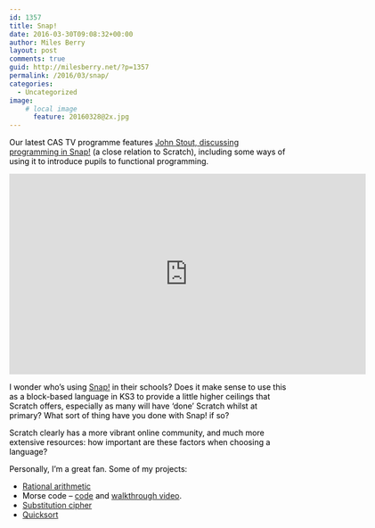 ```yaml
---
id: 1357
title: Snap!
date: 2016-03-30T09:08:32+00:00
author: Miles Berry
layout: post 
comments: true
guid: http://milesberry.net/?p=1357
permalink: /2016/03/snap/
categories:
  - Uncategorized
image:
    # local image
      feature: 20160328@2x.jpg
---
```

<p style="color: #000000;">
  Our latest CAS TV programme features <a href="https://www.youtube.com/watch?v=7tjNnF4fAgI">John Stout, discussing programming in Snap!</a> (a close relation to Scratch), including some ways of using it to introduce pupils to functional programming.
</p>

<iframe width="640" height="360" src="https://www.youtube.com/embed/7tjNnF4fAgI" frameborder="0" allowfullscreen></iframe>


<p style="color: #000000;">
  I wonder who’s using <a href="http://snap.berkeley.edu/">Snap!</a> in their schools? Does it make sense to use this as a block-based language in KS3 to provide a little higher ceilings that Scratch offers, especially as many will have ‘done’ Scratch whilst at primary? What sort of thing have you done with Snap! if so?
</p>

<p style="color: #000000;">
  Scratch clearly has a more vibrant online community, and much more extensive resources: how important are these factors when choosing a language?
</p>

<p style="color: #000000;">
  Personally, I’m a great fan. Some of my projects:
</p>

<ul style="color: #000000;">
  <li>
    <a href="http://snap.berkeley.edu/snapsource/snap.html#present:Username=mgberry&ProjectName=fractions">Rational arithmetic</a>
  </li>
  <li>
    Morse code &#8211; <a href="http://snap.berkeley.edu/snapsource/snap.html#present:Username=mgberry&ProjectName=morse">code</a> and <a href="https://www.youtube.com/watch?v=6FiQS7fYauU">walkthrough video</a>.
  </li>
  <li>
    <a href="http://snap.berkeley.edu/snapsource/snap.html#present:Username=mgberry&ProjectName=simple%20crypto">Substitution cipher</a>
  </li>
  <li>
    <a href="http://snap.berkeley.edu/snapsource/snap.html#present:Username=mgberry&ProjectName=quicksort">Quicksort</a>
  </li>
</ul>
